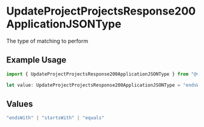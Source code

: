 # UpdateProjectProjectsResponse200ApplicationJSONType

The type of matching to perform

## Example Usage

```typescript
import { UpdateProjectProjectsResponse200ApplicationJSONType } from "@vercel/sdk/models/updateprojectop.js";

let value: UpdateProjectProjectsResponse200ApplicationJSONType = "endsWith";
```

## Values

```typescript
"endsWith" | "startsWith" | "equals"
```